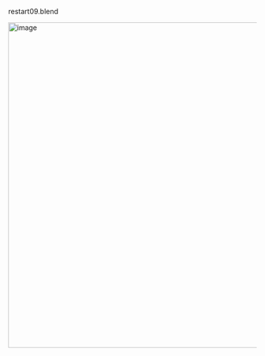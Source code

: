 

restart09.blend

<img width="661" alt="image" src="https://user-images.githubusercontent.com/11707983/194413025-09718f63-a6cd-4905-88d0-2c01d80c3248.png">

